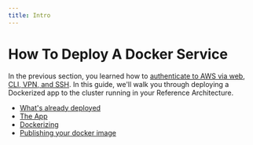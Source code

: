 ```yaml
---
title: Intro
---
```


# How To Deploy A Docker Service

In the previous section, you learned how to [authenticate to AWS via web, CLI, VPN, and SSH](../authenticate/intro). In
this guide, we'll walk you through deploying a Dockerized app to the  cluster running in your Reference
Architecture.

* [What's already deployed](what-is-already-deployed)
* [The App](the-app)
* [Dockerizing](dockerizing)
* [Publishing your docker image](publish-docker-image)


<!-- ##DOCS-SOURCER-START
{"sourcePlugin":"Local File Copier","hash":"51907d5790813aee8f35e42c458187d1"}
##DOCS-SOURCER-END -->
